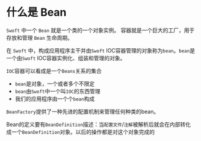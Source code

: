# 什么是 Bean 

`Swoft` 中一个 `Bean` 就是一个类的一个对象实例。 容器就是一个巨大的工厂，用于存放和管理 `Bean` 生命周期。

在 `Swoft` 中，构成应用程序主干并由`Swoft` IOC容器管理的对象称为`bean`。`bean`是一个由`Swoft` IOC容器实例化、组装和管理的对象。

`IOC`容器可以看成是一个`Beans`关系的集合 

- `bean`是对象，一个或者多个不限定
- `bean`由`Swoft`中一个叫`IOC`的东西管理
- 我们的应用程序由一个个`bean`构成

`BeanFactory`提供了一种先进的配置机制来管理任何种类的bean。

Bean的定义要有`BeanDefinition`描述：当`配置文件`/`注解`被解析后就会在内部转化成一个`BeanDefinition`对象。以后的操作都是对这个对象完成的 

